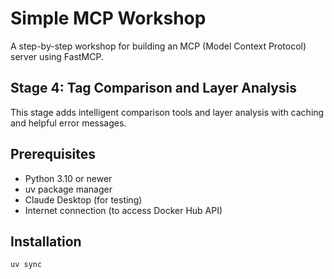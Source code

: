 # Simple MCP Workshop

A step-by-step workshop for building an MCP (Model Context Protocol) server using FastMCP.

## Stage 4: Tag Comparison and Layer Analysis

This stage adds intelligent comparison tools and layer analysis with caching and helpful error messages.

## Prerequisites

- Python 3.10 or newer
- uv package manager
- Claude Desktop (for testing)
- Internet connection (to access Docker Hub API)

## Installation
```bash
uv sync
